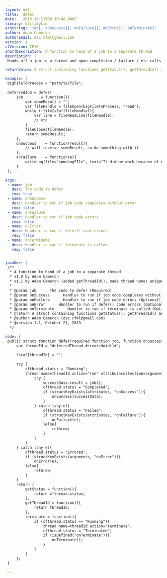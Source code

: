 ```yaml
---
layout: udf
title:  defer
date:   2013-10-21T09:10:48.000Z
library: UtilityLib
argString: "job[, onSuccess][, onFailure][, onError][, onTerminate]"
author: Adam Cameron
authorEmail: dac.cfml@gmail.com
version: 1
cfVersion: CF10
shortDescription: A function to hand of a job to a separate thread
description: |
 Hands-off a job to a thread and upon completion / failure / etc calls the provided event handlers.

returnValue: A struct containing functions getStatus(), getThreadId() and terminate()

example: |
 bigFileToProcess = "path/to/file";
 
 deferredJob = defer(
     job        = function(){
         var someResult = "";
         var fileHandle = fileOpen(bigFileToProcess, "read");
         while (!fileIsEof(fileHandle)){
             var line = fileReadLine(fileHandle);
             // etc
         }
         fileClose(fileHandle); 
         return someResult;
     },
     onSuccess    = function(result){
         // will receive someResult, so do something with it
     },
     onFailure    = function(e){
         writeLog(file="someLogFIle", text="It didnae work because of #e.message#");
     }
 );

args:
 - name: job
   desc: The code to defer
   req: true
 - name: onSuccess
   desc: Handler to run if job code completes without error
   req: false
 - name: onFailure
   desc: Handler to run if job code errors
   req: false
 - name: onError
   desc: Handler to run if defer() code errors
   req: false
 - name: onTerminate
   desc: Handler to run if terminate is called
   req: false


javaDoc: |
 /**
  * A function to hand of a job to a separate thread
  * v1.0 by Adam Cameron
  * v1.1 by Adam Cameron (added getThreadId(), made thread names unique, fixed logic error around onError())
  * 
  * @param job      The code to defer (Required)
  * @param onSuccess      Handler to run if job code completes without error (Optional)
  * @param onFailure      Handler to run if job code errors (Optional)
  * @param onError      Handler to run if defer() code errors (Optional)
  * @param onTerminate      Handler to run if terminate is called (Optional)
  * @return A struct containing functions getStatus(), getThreadId() and terminate() 
  * @author Adam Cameron (dac.cfml@gmail.com) 
  * @version 1.1, October 21, 2013 
  */

code: |
 public struct function defer(required function job, function onSuccess, function onFailure, function onError, function onTerminate){
     var threadId = "deferredThread_#createUuid()#";
 
     local[threadId] = "";
 
     try {
         cfthread.status = "Running";
         thread name=threadId action="run" attributecollection=arguments {
             try {
                 successData.result = job();
                 cfthread.status = "Completed";
                 if (structKeyExists(attributes, "onSuccess")){
                     onSuccess(successData);
                 }
             } catch (any e){
                 cfthread.status = "Failed";
                 if (structKeyExists(attributes, "onFailure")){
                     onFailure(e);
                 }else{
                     rethrow;
                 }
             }
         }
     } catch (any e){
         cfthread.status = "Errored";
         if (structKeyExists(arguments, "onError")){
             onError(e);
         }else{
             rethrow;
         }
     }
     return {
         getStatus = function(){
             return cfthread.status;
         },
         getThreadId = function(){
             return threadId;
         },
         terminate = function(){
             if (cfthread.status == "Running"){
                 thread name=threadId action="terminate";
                 cfthread.status = "Terminated";
                 if (isDefined("onTerminate")){
                     onTerminate();
                 }
             }
         }
     };
 }

---
```


